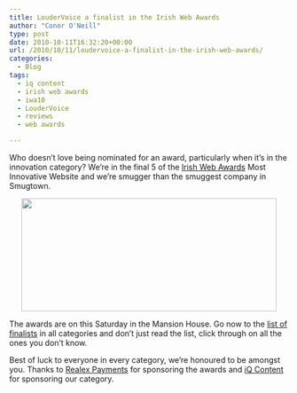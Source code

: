 ```yaml
---
title: LouderVoice a finalist in the Irish Web Awards
author: "Conor O'Neill"
type: post
date: 2010-10-11T16:32:20+00:00
url: /2010/10/11/loudervoice-a-finalist-in-the-irish-web-awards/
categories:
  - Blog
tags:
  - iq content
  - irish web awards
  - iwa10
  - LouderVoice
  - reviews
  - web awards

---
```

Who doesn&#8217;t love being nominated for an award, particularly when it&#8217;s in the innovation category? We&#8217;re in the final 5 of the [Irish Web Awards][1] Most Innovative Website and we&#8217;re smugger than the smuggest company in Smugtown.

<p style="text-align: center;">
  <a href="http://webawards.ie/2010-finalists/"><img class="size-full wp-image-1811  aligncenter" title="Irish Web Awards" src="http://www.loudervoice.com/wp-content/uploads/2010/10/11/loudervoice-a-finalist-in-the-irish-web-awards/WebAwards-badge-460wide.jpg" alt="" width="460" height="204" srcset="http://127.0.0.1.nip.io/wp-content/uploads/2010/10/11/loudervoice-a-finalist-in-the-irish-web-awards/WebAwards-badge-460wide.jpg 460w, http://127.0.0.1.nip.io/wp-content/uploads/2010/10/11/loudervoice-a-finalist-in-the-irish-web-awards/WebAwards-badge-460wide-300x133.jpg 300w" sizes="(max-width: 460px) 100vw, 460px" /></a>
</p>

The awards are on this Saturday in the Mansion House. Go now to the [list of finalists][1] in all categories and don&#8217;t just read the list, click through on all the ones you don&#8217;t know.

Best of luck to everyone in every category, we&#8217;re honoured to be amongst you. Thanks to [Realex Payments][2] for sponsoring the awards and [iQ Content][3] for sponsoring our category.

 [1]: http://webawards.ie/2010-finalists/
 [2]: http://www.realexpayments.com/
 [3]: http://www.iqcontent.com/